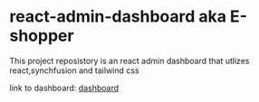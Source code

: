 # react-admin-dashboard aka E-shopper


This project reposistory is an react admin dashboard that utlizes react,synchfusion and tailwind css

link to dashboard: [dashboard](https://charming-tulumba-b68c72.netlify.app/)
